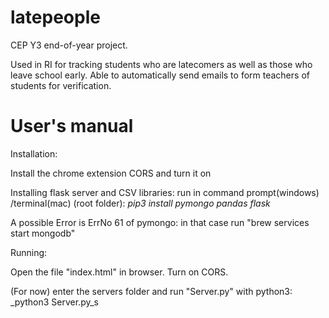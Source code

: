 # latepeople

CEP Y3 end-of-year project. 

Used in RI for tracking students who are latecomers as well as those who leave school early. Able to automatically send emails to form teachers of students for verification.   

# User's manual

Installation:

Install the chrome extension CORS and turn it on

Installing flask server and CSV libraries: run in command prompt(windows) /terminal(mac) (root folder): _pip3 install pymongo pandas flask_

A possible Error is ErrNo 61 of pymongo: in that case run "brew services start mongodb"

Running:

Open the file "index.html" in browser. Turn on CORS. 

(For now) enter the servers folder and run "Server.py" with python3: _python3 Server.py_s